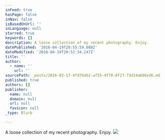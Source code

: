 ```yaml
---
inFeed: true
hasPage: false
inNav: false
isBasedOnUrl: ''
inLanguage: null
starred: true
keywords: []
description: A loose collection of my recent photography. Enjoy.
datePublished: '2016-04-19T20:55:59.088Z'
dateModified: '2016-04-19T20:52:34.247Z'
title: ''
author:
  - name: ''
    url: ''
sourcePath: _posts/2016-03-17-4fd76d62-af55-4f78-8f17-73d14a666ed6.md
published: true
authors: []
publisher:
  name: null
  domain: null
  url: null
  favicon: null
_type: Blurb

---
```

A loose collection of my recent photography. Enjoy.
![](https://the-grid-user-content.s3-us-west-2.amazonaws.com/a41761ac-fa2f-4c85-a3bc-486c9420878f.gif)